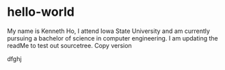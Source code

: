 # hello-world

My name is Kenneth Ho, I attend Iowa State University and am currently pursuing a bachelor of science in computer engineering. I am updating the readMe to test out sourcetree. Copy version

dfghj